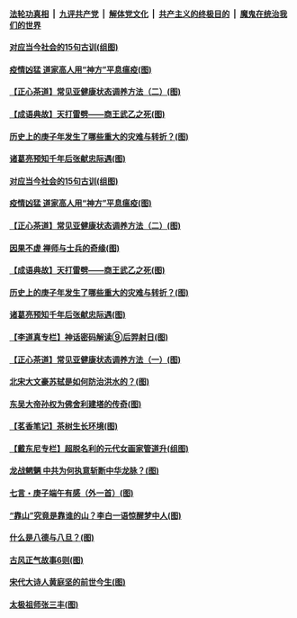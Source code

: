 

####  [法轮功真相](../../../../basic/blob/master/README.md?t=07010231) &nbsp;|&nbsp; [九评共产党](../../../../9ping.md/blob/master/README.md?t=07010231) &nbsp;|&nbsp; [解体党文化](../../../../jtdwh.md/blob/master/README.md?t=07010231)  &nbsp;|&nbsp; [共产主义的终极目的](../../../../gczydzjmd.md/blob/master/README.md?t=07010231) &nbsp;|&nbsp; [魔鬼在统治我们的世界](../../../../mgztzwmdsj.md/blob/master/README.md?t=07010231) 

#### [对应当今社会的15句古训(组图)](../pages/p7/938097.md?t=07010231) 

#### [疫情凶猛 道家高人用“神方”平息瘟疫(图)](../pages/p7/938004.md?t=07010231) 

#### [【正心茶道】常见亚健康状态调养方法（二）(图)](../pages/p7/937559.md?t=07010231) 

#### [【成语典故】天打雷劈——商王武乙之死(图)](../pages/p7/937782.md?t=07010231) 

#### [历史上的庚子年发生了哪些重大的灾难与转折？(图)](../pages/p7/937991.md?t=07010231) 

#### [诸葛亮预知千年后张献忠际遇(图)](../pages/p7/937564.md?t=07010231) 

#### [对应当今社会的15句古训(组图)](../pages/p7/938097.md?t=07010231) 

#### [疫情凶猛 道家高人用“神方”平息瘟疫(图)](../pages/p7/938004.md?t=07010231) 

#### [【正心茶道】常见亚健康状态调养方法（二）(图)](../pages/p7/937559.md?t=07010231) 

#### [因果不虚 禅师与士兵的奇缘(图)](../pages/p7/938092.md?t=07010231) 

#### [【成语典故】天打雷劈——商王武乙之死(图)](../pages/p7/937782.md?t=07010231) 

#### [历史上的庚子年发生了哪些重大的灾难与转折？(图)](../pages/p7/937991.md?t=07010231) 

#### [诸葛亮预知千年后张献忠际遇(图)](../pages/p7/937564.md?t=07010231) 

#### [【李道真专栏】神话密码解读⑨后羿射日(图)](../pages/p7/937560.md?t=07010231) 

#### [【正心茶道】常见亚健康状态调养方法（一）(图)](../pages/p7/937556.md?t=07010231) 

#### [北宋大文豪苏轼是如何防治洪水的？(图)](../pages/p7/937874.md?t=07010231) 

#### [东吴大帝孙权为佛舍利建塔的传奇(图)](../pages/p7/937764.md?t=07010231) 

#### [【茗香笔记】茶树生长环境(图)](../pages/p7/937562.md?t=07010231) 

#### [【戴东尼专栏】超脱名利的元代女画家管道升(组图)](../pages/p7/935043.md?t=07010231) 

#### [龙战魍魉 中共为何执意斩断中华龙脉？(图)](../pages/p7/937761.md?t=07010231) 

#### [七言・庚子端午有感（外一首）(图)](../pages/p7/937763.md?t=07010231) 

#### [“靠山”究竟是靠谁的山？李白一语惊醒梦中人(图)](../pages/p7/937659.md?t=07010231) 

#### [什么是八德与八旦？(图)](../pages/p7/937355.md?t=07010231) 

#### [古风正气故事6则(图)](../pages/p7/936931.md?t=07010231) 

#### [宋代大诗人黄庭坚的前世今生(图)](../pages/p7/937617.md?t=07010231) 

#### [太极祖师张三丰(图)](../pages/p7/937351.md?t=07010231) 


